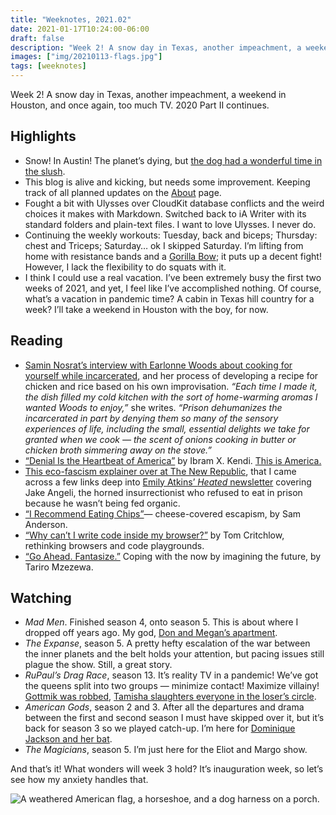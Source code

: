 ```yaml
---
title: "Weeknotes, 2021.02"
date: 2021-01-17T10:24:00-06:00
draft: false
description: "Week 2! A snow day in Texas, another impeachment, a weekend in Houston, and once again, too much TV. 2020 Part II continues."
images: ["img/20210113-flags.jpg"]
tags: [weeknotes]
---
```


Week 2! A snow day in Texas, another impeachment, a weekend in Houston, and once again, too much TV. 2020 Part II continues.

## Highlights

- Snow! In Austin! The planet’s dying, but [the dog had a wonderful time in the slush](https://www.instagram.com/p/CJ4DzB4jZUi/).
- This blog is alive and kicking, but needs some improvement. Keeping track of all planned updates on the [About](https://tnflnt.co/about/) page.
- Fought a bit with Ulysses over CloudKit database conflicts and the weird choices it makes with Markdown. Switched back to iA Writer with its standard folders and plain-text files. I want to love Ulysses. I never do.
- Continuing the weekly workouts: Tuesday, back and biceps; Thursday: chest and Triceps; Saturday… ok I skipped Saturday. I’m lifting from home with resistance bands and a [Gorilla Bow](https://www.gorillabow.com); it puts up a decent fight! However, I lack the flexibility to do squats with it.
- I think I could use a real vacation. I’ve been extremely busy the first two weeks of 2021, and yet, I feel like I’ve accomplished nothing. Of course, what’s a vacation in pandemic time? A cabin in Texas hill country for a week? I’ll take a weekend in Houston with the boy, for now.

## Reading

- [Samin Nosrat’s interview with Earlonne Woods about cooking for yourself while incarcerated](https://www.nytimes.com/2021/01/06/magazine/this-chicken-and-rice-is-perfect-home-cooking-with-prison-roots.html), and her process of developing a recipe for chicken and rice based on his own improvisation. *“Each time I made it, the dish filled my cold kitchen with the sort of home-​warming aromas I wanted Woods to enjoy,”* she writes. *“Prison dehumanizes the incarcerated in part by denying them so many of the sensory experiences of life, including the small, essential delights we take for granted when we cook — the scent of onions cooking in butter or chicken broth simmering away on the stove.”*
- [“Denial Is the Heartbeat of America”](https://www.theatlantic.com/ideas/archive/2021/01/denial-heartbeat-america/617631/) by Ibram X. Kendi. [This is America.](https://www.youtube.com/watch?v=VYOjWnS4cMY)
- [This eco-fascism explainer over at The New Republic](https://newrepublic.com/article/154971/rise-ecofascism-history-white-nationalism-environmental-preservation-immigration), that I came across a few links deep into [Emily Atkins’ *Heated* newsletter](https://heated.world/p/the-antler-guy-isnt-a-climate-activist) covering Jake Angeli, the horned insurrectionist who refused to eat in prison because he wasn’t being fed organic.
- [“I Recommend Eating Chips”](https://www.nytimes.com/2021/01/13/magazine/i-recommend-eating-chips.html)— cheese-covered escapism, by Sam Anderson.
- [“Why can’t I write code inside my browser?”](https://tomcritchlow.com/2021/01/14/new-browsers/) by Tom Critchlow, rethinking browsers and code playgrounds. 
- [“Go Ahead. Fantasize.”](https://www.nytimes.com/2021/01/16/style/go-ahead-fantasize.html) Coping with the now by imagining the future, by Tariro Mzezewa.

## Watching

- *Mad Men*. Finished season 4, onto season 5. This is about where I dropped off years ago. My god, [Don and Megan’s apartment](https://rdcnewscdn.realtor.com/wp-content/uploads/2015/04/6a00d8341c630a53ef0167645f128c970b.jpg).
- *The Expanse*, season 5. A pretty hefty escalation of the war between the inner planets and the belt holds your attention, but pacing issues still plague the show. Still, a great story.
- *RuPaul’s Drag Race*, season 13. It’s reality TV in a pandemic! We’ve got the queens split into two groups — minimize contact! Maximize villainy! [Gottmik was robbed](https://www.instagram.com/p/CJ1Tf5KAExB/), [Tamisha slaughters everyone in the loser’s circle](https://www.instagram.com/p/CKF8JJElcdU/).
- *American Gods*, season 2 and 3. After all the departures and drama between the first and second season I must have skipped over it, but it’s back for season 3 so we played catch-up. I’m here for [Dominique Jackson and her bat](https://media.giphy.com/media/hnn9goqBMK9sXfYSzm/source.gif).  
- *The Magicians*, season 5. I’m just here for the Eliot and Margo show.

And that’s it! What wonders will week 3 hold? It’s inauguration week, so let’s see how my anxiety handles that.

![A weathered American flag, a horseshoe, and a dog harness on a porch.](/img/20210113-flags.jpg)